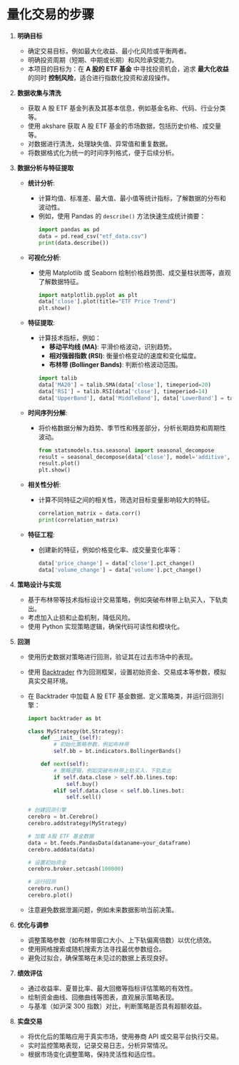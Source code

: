 # 量化交易的步骤

1. **明确目标**

   - 确定交易目标，例如最大化收益、最小化风险或平衡两者。
   - 明确投资周期（短期、中期或长期）和风险承受能力。
   - 本项目的目标为：在 **A 股的 ETF 基金** 中寻找投资机会，追求 **最大化收益** 的同时 **控制风险**，适合进行指数化投资和波段操作。

2. **数据收集与清洗**

   - 获取 A 股 ETF 基金列表及其基本信息，例如基金名称、代码、行业分类等。
   - 使用 akshare 获取 A 股 ETF 基金的市场数据，包括历史价格、成交量等。
   - 对数据进行清洗，处理缺失值、异常值和重复数据。
   - 将数据格式化为统一的时间序列格式，便于后续分析。

3. **数据分析与特征提取**

   - **统计分析**:

     - 计算均值、标准差、最大值、最小值等统计指标，了解数据的分布和波动性。
     - 例如，使用 Pandas 的 `describe()` 方法快速生成统计摘要：
       ```python
       import pandas as pd
       data = pd.read_csv("etf_data.csv")
       print(data.describe())
       ```

   - **可视化分析**:

     - 使用 Matplotlib 或 Seaborn 绘制价格趋势图、成交量柱状图等，直观了解数据特征。
       ```python
       import matplotlib.pyplot as plt
       data['close'].plot(title="ETF Price Trend")
       plt.show()
       ```

   - **特征提取**:

     - 计算技术指标，例如：
       - **移动平均线 (MA)**: 平滑价格波动，识别趋势。
       - **相对强弱指数 (RSI)**: 衡量价格变动的速度和变化幅度。
       - **布林带 (Bollinger Bands)**: 判断价格波动范围。
       ```python
       import talib
       data['MA20'] = talib.SMA(data['close'], timeperiod=20)
       data['RSI'] = talib.RSI(data['close'], timeperiod=14)
       data['UpperBand'], data['MiddleBand'], data['LowerBand'] = talib.BBANDS(data['close'], timeperiod=20)
       ```

   - **时间序列分解**:

     - 将价格数据分解为趋势、季节性和残差部分，分析长期趋势和周期性波动。
       ```python
       from statsmodels.tsa.seasonal import seasonal_decompose
       result = seasonal_decompose(data['close'], model='additive', period=30)
       result.plot()
       plt.show()
       ```

   - **相关性分析**:

     - 计算不同特征之间的相关性，筛选对目标变量影响较大的特征。
       ```python
       correlation_matrix = data.corr()
       print(correlation_matrix)
       ```

   - **特征工程**:
     - 创建新的特征，例如价格变化率、成交量变化率等：
       ```python
       data['price_change'] = data['close'].pct_change()
       data['volume_change'] = data['volume'].pct_change()
       ```

4. **策略设计与实现**

   - 基于布林带等技术指标设计交易策略，例如突破布林带上轨买入，下轨卖出。
   - 考虑加入止损和止盈机制，降低风险。
   - 使用 Python 实现策略逻辑，确保代码可读性和模块化。

5. **回测**

   - 使用历史数据对策略进行回测，验证其在过去市场中的表现。
   - 使用 [Backtrader](https://www.backtrader.com/) 作为回测框架，设置初始资金、交易成本等参数，模拟真实交易环境。
   - 在 Backtrader 中加载 A 股 ETF 基金数据、定义策略类，并运行回测引擎：

     ```python
     import backtrader as bt

     class MyStrategy(bt.Strategy):
         def __init__(self):
             # 初始化策略参数，例如布林带
             self.bb = bt.indicators.BollingerBands()

         def next(self):
             # 策略逻辑，例如突破布林带上轨买入，下轨卖出
             if self.data.close > self.bb.lines.top:
                 self.buy()
             elif self.data.close < self.bb.lines.bot:
                 self.sell()

     # 创建回测引擎
     cerebro = bt.Cerebro()
     cerebro.addstrategy(MyStrategy)

     # 加载 A股 ETF 基金数据
     data = bt.feeds.PandasData(dataname=your_dataframe)
     cerebro.adddata(data)

     # 设置初始资金
     cerebro.broker.setcash(100000)

     # 运行回测
     cerebro.run()
     cerebro.plot()
     ```

   - 注意避免数据泄漏问题，例如未来数据影响当前决策。

6. **优化与调参**

   - 调整策略参数（如布林带窗口大小、上下轨偏离倍数）以优化绩效。
   - 使用网格搜索或随机搜索方法寻找最优参数组合。
   - 避免过拟合，确保策略在未见过的数据上表现良好。

7. **绩效评估**

   - 通过收益率、夏普比率、最大回撤等指标评估策略的有效性。
   - 绘制资金曲线、回撤曲线等图表，直观展示策略表现。
   - 与基准（如沪深 300 指数）对比，判断策略是否具有超额收益。

8. **实盘交易**
   - 将优化后的策略应用于真实市场，使用券商 API 或交易平台执行交易。
   - 实时监控策略表现，记录交易日志，分析异常情况。
   - 根据市场变化调整策略，保持灵活性和适应性。
